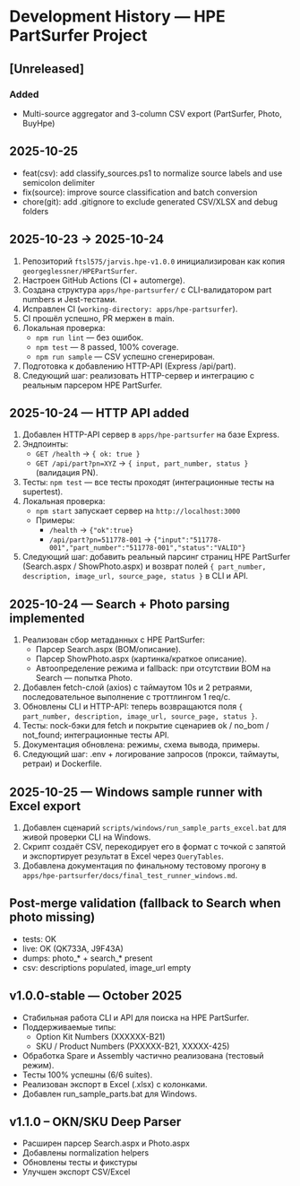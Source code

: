 # Development History — HPE PartSurfer Project

## [Unreleased]
### Added
- Multi-source aggregator and 3-column CSV export (PartSurfer, Photo, BuyHpe)

## 2025-10-25
- feat(csv): add classify_sources.ps1 to normalize source labels and use semicolon delimiter
- fix(source): improve source classification and batch conversion
- chore(git): add .gitignore to exclude generated CSV/XLSX and debug folders

## 2025-10-23 → 2025-10-24
1. Репозиторий `ftsl575/jarvis.hpe-v1.0.0` инициализирован как копия `georgeglessner/HPEPartSurfer`.
2. Настроен GitHub Actions (CI + automerge).
3. Создана структура `apps/hpe-partsurfer/` с CLI-валидатором part numbers и Jest-тестами.
4. Исправлен CI (`working-directory: apps/hpe-partsurfer`).
5. CI прошёл успешно, PR мержен в main.
6. Локальная проверка:
   - `npm run lint` — без ошибок.
   - `npm test` — 8 passed, 100% coverage.
   - `npm run sample` — CSV успешно сгенерирован.
7. Подготовка к добавлению HTTP-API (Express /api/part).
8. Следующий шаг: реализовать HTTP-сервер и интеграцию с реальным парсером HPE PartSurfer.

## 2025-10-24 — HTTP API added
1. Добавлен HTTP-API сервер в `apps/hpe-partsurfer` на базе Express.
2. Эндпоинты:
   - `GET /health` → `{ ok: true }`
   - `GET /api/part?pn=XYZ` → `{ input, part_number, status }` (валидация PN).
3. Тесты: `npm test` — все тесты проходят (интеграционные тесты на supertest).
4. Локальная проверка:
   - `npm start` запускает сервер на `http://localhost:3000`
   - Примеры:
     - `/health` → `{"ok":true}`
     - `/api/part?pn=511778-001` → `{"input":"511778-001","part_number":"511778-001","status":"VALID"}`
5. Следующий шаг: добавить реальный парсинг страниц HPE PartSurfer (Search.aspx / ShowPhoto.aspx) и возврат полей `{ part_number, description, image_url, source_page, status }` в CLI и API.

## 2025-10-24 — Search + Photo parsing implemented
1. Реализован сбор метаданных с HPE PartSurfer:
   - Парсер Search.aspx (BOM/описание).
   - Парсер ShowPhoto.aspx (картинка/краткое описание).
   - Автоопределение режима и fallback: при отсутствии BOM на Search — попытка Photo.
2. Добавлен fetch-слой (axios) с таймаутом 10s и 2 ретраями, последовательное выполнение с троттлингом 1 req/с.
3. Обновлены CLI и HTTP-API: теперь возвращаются поля `{ part_number, description, image_url, source_page, status }`.
4. Тесты: nock-бэки для fetch и покрытие сценариев ok / no_bom / not_found; интеграционные тесты API.
5. Документация обновлена: режимы, схема вывода, примеры.
6. Следующий шаг: .env + логирование запросов (прокси, таймауты, ретраи) и Dockerfile.

## 2025-10-25 — Windows sample runner with Excel export
1. Добавлен сценарий `scripts/windows/run_sample_parts_excel.bat` для живой проверки CLI на Windows.
2. Скрипт создаёт CSV, перекодирует его в формат с точкой с запятой и экспортирует результат в Excel через `QueryTables`.
3. Добавлена документация по финальному тестовому прогону в `apps/hpe-partsurfer/docs/final_test_runner_windows.md`.

## Post-merge validation (fallback to Search when photo missing)
- tests: OK
- live: OK (QK733A, J9F43A)
- dumps: photo_* + search_* present
- csv: descriptions populated, image_url empty

## v1.0.0-stable — October 2025
- Стабильная работа CLI и API для поиска на HPE PartSurfer.
- Поддерживаемые типы:
  - Option Kit Numbers (XXXXXX-B21)
  - SKU / Product Numbers (PXXXXX-B21, XXXXX-425)
- Обработка Spare и Assembly частично реализована (тестовый режим).
- Тесты 100% успешны (6/6 suites).
- Реализован экспорт в Excel (.xlsx) с колонками.
- Добавлен run_sample_parts.bat для Windows.
## v1.1.0 – OKN/SKU Deep Parser
- Расширен парсер Search.aspx и Photo.aspx
- Добавлены normalization helpers
- Обновлены тесты и фикстуры
- Улучшен экспорт CSV/Excel
